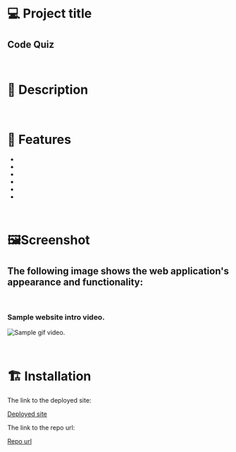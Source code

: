# 💻 Project title

## Code Quiz

<br/>

# 📓 Description

###

<br/>

# 🎇 Features

- 

- 

-

-

-

-

<br/>

# ️🖼️Screenshot

## The following image shows the web application's appearance and functionality:

<br/>

### Sample website intro video.

![Sample gif video.](./assets/image/ "video")

<br/>

# 🏗️ Installation

The link to the deployed site:

[Deployed site](https://devrayhe.github.io/code-quiz/)

The link to the repo url:

[Repo url](https://github.com/DevRayHE/code-quiz.git)
